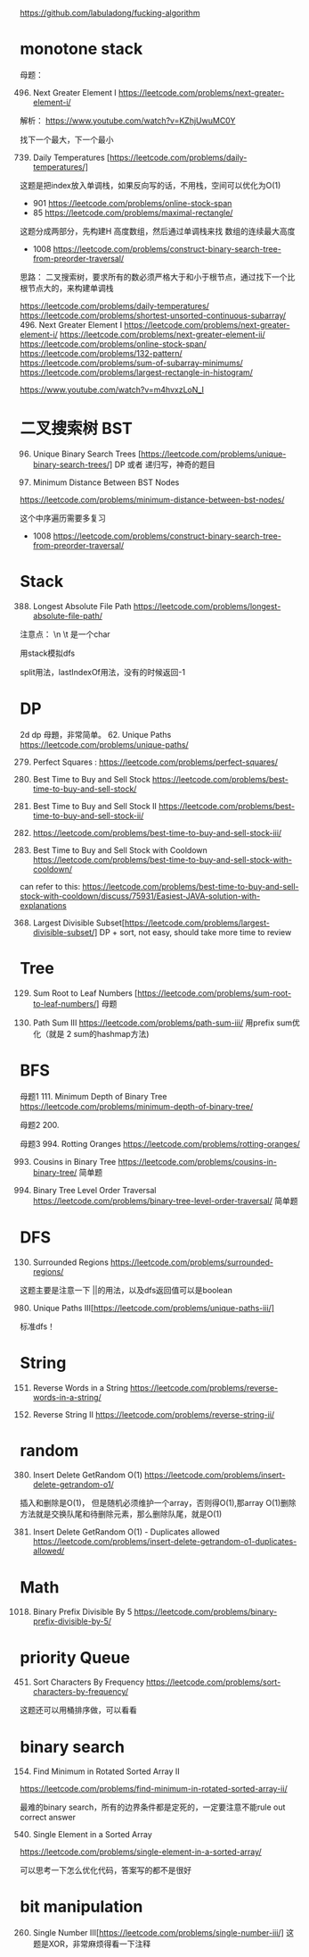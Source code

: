 https://github.com/labuladong/fucking-algorithm
# monotone stack
母题：

496. Next Greater Element I
https://leetcode.com/problems/next-greater-element-i/

解析：
https://www.youtube.com/watch?v=KZhjUwuMC0Y

找下一个最大，下一个最小


739. Daily Temperatures
[https://leetcode.com/problems/daily-temperatures/]

这题是把index放入单调栈，如果反向写的话，不用栈，空间可以优化为O(1)

- 901 https://leetcode.com/problems/online-stock-span
- 85 https://leetcode.com/problems/maximal-rectangle/


这题分成两部分，先构建H 高度数组，然后通过单调栈来找 数组的连续最大高度

- 1008 https://leetcode.com/problems/construct-binary-search-tree-from-preorder-traversal/

思路： 二叉搜索树，要求所有的数必须严格大于和小于根节点，通过找下一个比根节点大的，来构建单调栈


https://leetcode.com/problems/daily-temperatures/
https://leetcode.com/problems/shortest-unsorted-continuous-subarray/
496. Next Greater Element I
https://leetcode.com/problems/next-greater-element-i/
https://leetcode.com/problems/next-greater-element-ii/
https://leetcode.com/problems/online-stock-span/
https://leetcode.com/problems/132-pattern/
https://leetcode.com/problems/sum-of-subarray-minimums/
https://leetcode.com/problems/largest-rectangle-in-histogram/

https://www.youtube.com/watch?v=m4hvxzLoN_I

# 二叉搜索树 BST
96. Unique Binary Search Trees [https://leetcode.com/problems/unique-binary-search-trees/]
DP 或者 递归写，神奇的题目



783. Minimum Distance Between BST Nodes

https://leetcode.com/problems/minimum-distance-between-bst-nodes/

这个中序遍历需要多复习


- 1008 https://leetcode.com/problems/construct-binary-search-tree-from-preorder-traversal/

# Stack
388. Longest Absolute File Path https://leetcode.com/problems/longest-absolute-file-path/

注意点： \n \t 是一个char

用stack模拟dfs

split用法，lastIndexOf用法，没有的时候返回-1

# DP
2d dp 母題，非常简单。
62. Unique Paths
https://leetcode.com/problems/unique-paths/


279. Perfect Squares : https://leetcode.com/problems/perfect-squares/

121. Best Time to Buy and Sell Stock
https://leetcode.com/problems/best-time-to-buy-and-sell-stock/

122. Best Time to Buy and Sell Stock II
https://leetcode.com/problems/best-time-to-buy-and-sell-stock-ii/

123. https://leetcode.com/problems/best-time-to-buy-and-sell-stock-iii/

309. Best Time to Buy and Sell Stock with Cooldown
https://leetcode.com/problems/best-time-to-buy-and-sell-stock-with-cooldown/

can refer to this:
https://leetcode.com/problems/best-time-to-buy-and-sell-stock-with-cooldown/discuss/75931/Easiest-JAVA-solution-with-explanations

368. Largest Divisible Subset[https://leetcode.com/problems/largest-divisible-subset/]
DP + sort, not easy, should take more time to review


# Tree
129. Sum Root to Leaf Numbers
[https://leetcode.com/problems/sum-root-to-leaf-numbers/]
母题

437. Path Sum III https://leetcode.com/problems/path-sum-iii/
用prefix sum优化（就是 2 sum的hashmap方法)



# BFS
母题1
111. Minimum Depth of Binary Tree
https://leetcode.com/problems/minimum-depth-of-binary-tree/

母题2
200. 

母题3
994. Rotting Oranges
https://leetcode.com/problems/rotting-oranges/


993. Cousins in Binary Tree https://leetcode.com/problems/cousins-in-binary-tree/
简单题

102. Binary Tree Level Order Traversal https://leetcode.com/problems/binary-tree-level-order-traversal/
简单题

# DFS

130. Surrounded Regions https://leetcode.com/problems/surrounded-regions/

这题主要是注意一下 ||的用法，以及dfs返回值可以是boolean

980. Unique Paths III[https://leetcode.com/problems/unique-paths-iii/]

标准dfs！

# String

151. Reverse Words in a String
https://leetcode.com/problems/reverse-words-in-a-string/

541. Reverse String II
https://leetcode.com/problems/reverse-string-ii/

# random
380. Insert Delete GetRandom O(1)
https://leetcode.com/problems/insert-delete-getrandom-o1/

插入和删除是O(1)， 但是随机必须维护一个array，否则得O(1),那array O(1)删除方法就是交换队尾和待删除元素，那么删除队尾，就是O(1)

381. Insert Delete GetRandom O(1) - Duplicates allowed
https://leetcode.com/problems/insert-delete-getrandom-o1-duplicates-allowed/

# Math
1018. Binary Prefix Divisible By 5
https://leetcode.com/problems/binary-prefix-divisible-by-5/

# priority Queue

451. Sort Characters By Frequency
https://leetcode.com/problems/sort-characters-by-frequency/

这题还可以用桶排序做，可以看看

# binary search
154. Find Minimum in Rotated Sorted Array II

https://leetcode.com/problems/find-minimum-in-rotated-sorted-array-ii/

最难的binary search，所有的边界条件都是定死的，一定要注意不能rule out correct answer


540. Single Element in a Sorted Array

https://leetcode.com/problems/single-element-in-a-sorted-array/

可以思考一下怎么优化代码，答案写的都不是很好

# bit manipulation

260. Single Number III[https://leetcode.com/problems/single-number-iii/]
这题是XOR，非常麻烦得看一下注释